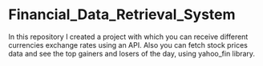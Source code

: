 # Financial_Data_Retrieval_System
In this repository I created a project with which you can receive different currencies exchange rates using an API. Also you can fetch stock prices data and see the top gainers and losers of the day, using yahoo_fin library.
